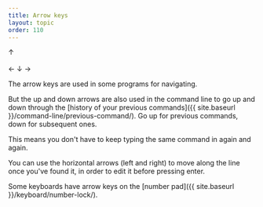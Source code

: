 ```yaml
---
title: Arrow keys
layout: topic
order: 110
---
```


<div class="center inline-block">
  <span class="key">↑</span>
  <br><br>
  <span class="key">←</span>
  <span class="key">↓</span>
  <span class="key">→</span>
</div>

The arrow keys are used in some programs for navigating.

But the up and down arrows are also used in the command line to go up and down
through the
[history of your previous commands]({{ site.baseurl }}/command-line/previous-command/).
Go up for previous commands, down for subsequent ones.

This means you don't have to keep typing the same command in again and again.

You can use the horizontal arrows (left and right) to move along the line once
you've found it, in order to edit it before pressing enter.

Some keyboards have arrow keys on the
[number pad]({{ site.baseurl }}/keyboard/number-lock/).
